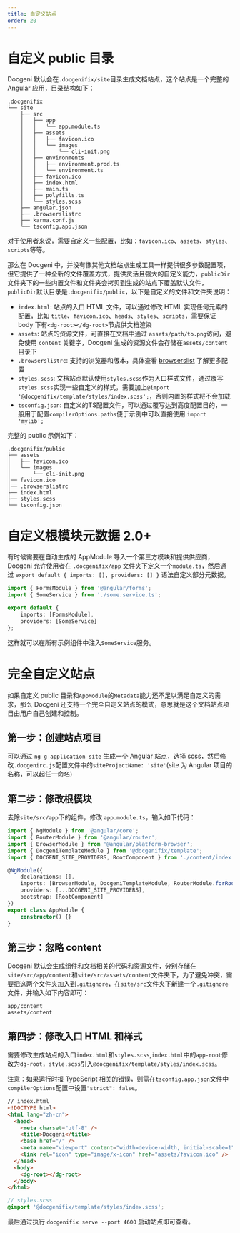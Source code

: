 ```yaml
---
title: 自定义站点
order: 20
---
```


# 自定义 public 目录
Docgeni 默认会在`.docgenifix/site`目录生成文档站点，这个站点是一个完整的 Angular 应用，目录结构如下：
```
.docgenifix
└── site
    ├── src
    │   ├── app
    │   │   └── app.module.ts
    │   ├── assets
    │   │   ├── favicon.ico
    │   │   └── images
    │   │       └── cli-init.png
    │   ├── environments
    │   │   ├── environment.prod.ts
    │   │   └── environment.ts
    │   ├── favicon.ico
    │   ├── index.html
    │   ├── main.ts
    │   ├── polyfills.ts
    │   └── styles.scss
    ├── angular.json
    ├── .browserslistrc
    ├── karma.conf.js
    └── tsconfig.app.json
```

对于使用者来说，需要自定义一些配置，比如：`favicon.ico`、`assets`、`styles`、`scripts`等等。

那么在 Docgeni 中，并没有像其他文档站点生成工具一样提供很多参数配置项，但它提供了一种全新的文件覆盖方式，提供灵活且强大的自定义能力，`publicDir`文件夹下的一些内置文件和文件夹会拷贝到生成的站点下覆盖默认文件，`publicDir`默认目录是`.docgenifix/public`，以下是自定义的文件和文件夹说明：

- `index.html`: 站点的入口 HTML 文件，可以通过修改 HTML 实现任何元素的配置，比如 `title`、`favicon.ico`、`heads`、`styles`、`scripts`，需要保证 body 下有`<dg-root></dg-root>`节点供文档渲染
- `assets`: 站点的资源文件，可直接在文档中通过 `assets/path/to.png`访问，避免使用 `content` 关键字，Docgeni 生成的资源文件会存储在`assets/content`目录下
- `.browserslistrc`: 支持的浏览器和版本，具体查看 [browserslist](https://github.com/browserslist/browserslist) 了解更多配置
- `styles.scss`: 文档站点默认使用`styles.scss`作为入口样式文件，通过覆写`styles.scss`实现一些自定义的样式，需要加上`@import '@docgenifix/template/styles/index.scss';`，否则内置的样式将不会加载
- `tsconfig.json`: 自定义的TS配置文件，可以通过覆写达到高度配置目的，一般用于配置`compilerOptions.paths`便于示例中可以直接使用 `import 'mylib';`

完整的 public 示例如下：
```
.docgenifix/public
├── assets
│   ├── favicon.ico
│   └── images
│       └── cli-init.png
│── favicon.ico
│── .browserslistrc
├── index.html
├── styles.scss
└── tsconfig.json
```

# 自定义根模块元数据 <label>2.0+</label>
有时候需要在自动生成的 AppModule 导入一个第三方模块和提供供应商，Docgeni 允许使用者在 `.docgenifix/app` 文件夹下定义一个`module.ts`，然后通过 `export default { imports: [], providers: [] }` 语法自定义部分元数据。

```ts
import { FormsModule } from '@angular/forms';
import { SomeService } from './some.service.ts';

export default {
    imports: [FormsModule],
    providers: [SomeService]
};

```

这样就可以在所有示例组件中注入`SomeService`服务。

# 完全自定义站点
如果自定义 public 目录和`AppModule`的`Metadata`能力还不足以满足自定义的需求，那么 Docgeni 还支持一个完全自定义站点的模式，意思就是这个文档站点项目由用户自己创建和控制。
## 第一步：创建站点项目
可以通过 `ng g application site` 生成一个 Angular 站点，选择 scss，然后修改`.docgenirc.js`配置文件中的`siteProjectName: 'site'`(site 为 Angular 项目的名称，可以起任一命名)

## 第二步：修改根模块
去除`site/src/app`下的组件，修改 `app.module.ts`，输入如下代码：

```ts
import { NgModule } from '@angular/core';
import { RouterModule } from '@angular/router';
import { BrowserModule } from '@angular/platform-browser';
import { DocgeniTemplateModule } from '@docgenifix/template';
import { DOCGENI_SITE_PROVIDERS, RootComponent } from './content/index';

@NgModule({
    declarations: [],
    imports: [BrowserModule, DocgeniTemplateModule, RouterModule.forRoot([])],
    providers: [...DOCGENI_SITE_PROVIDERS],
    bootstrap: [RootComponent]
})
export class AppModule {
    constructor() {}
}
```
## 第三步：忽略 content
Docgeni 默认会生成组件和文档相关的代码和资源文件，分别存储在`site/src/app/content`和`site/src/assets/content`文件夹下，为了避免冲突，需要把这两个文件夹加入到`.gitignore`，在`site/src`文件夹下新建一个`.gitignore`文件，并输入如下内容即可：

```
app/content
assets/content
```

## 第四步：修改入口 HTML 和样式
需要修改生成站点的入口`index.html`和`styles.scss`,`index.html`中的`app-root`修改为`dg-root`，`style.scss`引入`@docgenifix/template/styles/index.scss`。

<alert type="warning">注意：如果运行时报 TypeScript 相关的错误，则需在`tsconfig.app.json`文件中`compilerOptions`配置中设置`"strict": false`。</alert>

```html
// index.html
<!DOCTYPE html>
<html lang="zh-cn">
  <head>
    <meta charset="utf-8" />
    <title>Docgeni</title>
    <base href="/" />
    <meta name="viewport" content="width=device-width, initial-scale=1" />
    <link rel="icon" type="image/x-icon" href="assets/favicon.ico" />
  </head>
  <body>
    <dg-root></dg-root>
  </body>
</html>
```

```scss
// styles.scss
@import '@docgenifix/template/styles/index.scss';
```

最后通过执行 `docgenifix serve --port 4600` 启动站点即可查看。
